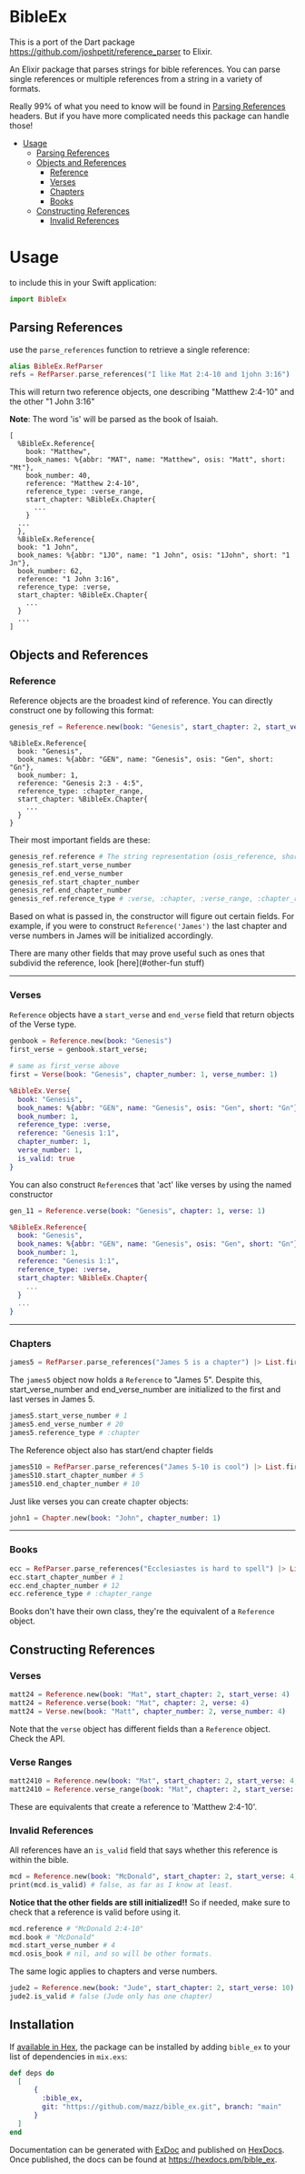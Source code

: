 # BibleEx

This is a port of the Dart package https://github.com/joshpetit/reference_parser to Elixir.

An Elixir package that parses strings for bible references. You can parse single references or multiple references from a string in a variety of formats.

Really 99% of what you need to know will be found in 
[Parsing References](#parsing-references)
headers. But if you have more complicated needs this package can handle those!

<!-- toc -->
- [Usage](#usage)
  * [Parsing References](#parsing-references)
  * [Objects and References](#objects-and-references)
    + [Reference](#reference)
    + [Verses](#verses)
    + [Chapters](#chapters)
    + [Books](#books)
  * [Constructing References](#constructing-references)
    + [Invalid References](#invalid-references)
<!-- tocstop -->

# Usage

to include this in your Swift application:
```elixir
import BibleEx
```

## Parsing References
use the `parse_references` function to retrieve a single reference:

```elixir
alias BibleEx.RefParser
refs = RefParser.parse_references("I like Mat 2:4-10 and 1john 3:16")
```
This will return two reference objects, one describing "Matthew 2:4-10" and the other "1 John 3:16"

**Note**: The word 'is' will be parsed as the book of Isaiah.
```
[
  %BibleEx.Reference{
    book: "Matthew",
    book_names: %{abbr: "MAT", name: "Matthew", osis: "Matt", short: "Mt"},
    book_number: 40,
    reference: "Matthew 2:4-10",
    reference_type: :verse_range,
    start_chapter: %BibleEx.Chapter{
      ...
    }
  ...
  },
  %BibleEx.Reference{
  book: "1 John",
  book_names: %{abbr: "1JO", name: "1 John", osis: "1John", short: "1 Jn"},
  book_number: 62,
  reference: "1 John 3:16",
  reference_type: :verse,
  start_chapter: %BibleEx.Chapter{
    ...
  }
  ...
]

```

## Objects and References

### Reference
Reference objects are the broadest kind of reference.
You can directly construct one by following this format:

```elixir
genesis_ref = Reference.new(book: "Genesis", start_chapter: 2, start_verse: 3, end_chapter: 4, end_verse: 5)
```
```
%BibleEx.Reference{
  book: "Genesis",
  book_names: %{abbr: "GEN", name: "Genesis", osis: "Gen", short: "Gn"},
  book_number: 1,
  reference: "Genesis 2:3 - 4:5",
  reference_type: :chapter_range,
  start_chapter: %BibleEx.Chapter{
    ...
  }
}
```


Their most important fields are these:
```elixir
genesis_ref.reference # The string representation (osis_reference, short_reference, and abbr also available)
genesis_ref.start_verse_number
genesis_ref.end_verse_number
genesis_ref.start_chapter_number
genesis_ref.end_chapter_number
genesis_ref.reference_type # :verse, :chapter, :verse_range, :chapter_range, :book
```
Based on what is passed in, the constructor will figure out
certain fields. For example, if you were to construct `Reference('James')`
the last chapter and verse numbers in James will be initialized accordingly.

There are many other fields that may prove useful such as 
ones that subdivid the reference, look [here](#other-fun stuff)

-------

### Verses

`Reference` objects have a `start_verse` and `end_verse` field
that return objects of the Verse type.
```elixir
genbook = Reference.new(book: "Genesis")
first_verse = genbook.start_verse;

# same as first_verse above
first = Verse(book: "Genesis", chapter_number: 1, verse_number: 1)

%BibleEx.Verse{
  book: "Genesis",
  book_names: %{abbr: "GEN", name: "Genesis", osis: "Gen", short: "Gn"},
  book_number: 1,
  reference_type: :verse,
  reference: "Genesis 1:1",
  chapter_number: 1,
  verse_number: 1,
  is_valid: true
}
```

You can also construct `Reference`s that 'act' like
verses by using the named constructor
```elixir
gen_11 = Reference.verse(book: "Genesis", chapter: 1, verse: 1)

%BibleEx.Reference{
  book: "Genesis",
  book_names: %{abbr: "GEN", name: "Genesis", osis: "Gen", short: "Gn"},
  book_number: 1,
  reference: "Genesis 1:1",
  reference_type: :verse,
  start_chapter: %BibleEx.Chapter{
    ...
  }
  ...
}
```

------

### Chapters
```elixir
james5 = RefParser.parse_references("James 5 is a chapter") |> List.first()
```
The `james5` object now holds a `Reference` to "James 5". Despite this, start_verse_number and end_verse_number are initialized to the first and last verses in James 5. 
```elixir
james5.start_verse_number # 1
james5.end_verse_number # 20
james5.reference_type # :chapter
```

The Reference object also has start/end chapter fields
```elixir
james510 = RefParser.parse_references("James 5-10 is cool") |> List.first()
james510.start_chapter_number # 5
james510.end_chapter_number # 10
```

Just like verses you can create chapter objects:

```elixir
john1 = Chapter.new(book: "John", chapter_number: 1)
```
------

### Books
```elixir
ecc = RefParser.parse_references("Ecclesiastes is hard to spell") |> List.first()
ecc.start_chapter_number # 1
ecc.end_chapter_number # 12
ecc.reference_type # :chapter_range
```
Books don't have their own class, they're the equivalent of
a `Reference` object.

## Constructing References

### Verses
```elixir
matt24 = Reference.new(book: "Mat", start_chapter: 2, start_verse: 4)
matt24 = Reference.verse(book: "Mat", chapter: 2, verse: 4)
matt24 = Verse.new(book: "Matt", chapter_number: 2, verse_number: 4)
```

Note that the `verse` object has different fields than a
`Reference` object. Check the API.

### Verse Ranges
```elixir
matt2410 = Reference.new(book: "Mat", start_chapter: 2, start_verse: 4, end_chapter: nil, end_verse: 10)
matt2410 = Reference.verse_range(book: "Mat", chapter: 2, start_verse: 4, end_verse: 10)
```
These are equivalents that create a reference to 'Matthew 2:4-10'.

### Invalid References
All references have an `is_valid` field that says whether this reference
is within the bible.

```elixir
mcd = Reference.new(book: "McDonald", start_chapter: 2, start_verse: 4, end_chapter: 10)
print(mcd.is_valid) # false, as far as I know at least.
```
**Notice that the other fields are still initialized!!** So if needed, make
sure to check that a reference is valid before using it.
```elixir
mcd.reference # "McDonald 2:4-10"
mcd.book # "McDonald"
mcd.start_verse_number # 4
mcd.osis_book # nil, and so will be other formats.
```

The same logic applies to chapters and verse numbers.
```elixir
jude2 = Reference.new(book: "Jude", start_chapter: 2, start_verse: 10)
jude2.is_valid # false (Jude only has one chapter)
```

## Installation

If [available in Hex](https://hex.pm/docs/publish), the package can be installed
by adding `bible_ex` to your list of dependencies in `mix.exs`:

```elixir
def deps do
  [
      {
        :bible_ex,
        git: "https://github.com/mazz/bible_ex.git", branch: "main"
      }
  ]
end
```

Documentation can be generated with [ExDoc](https://github.com/elixir-lang/ex_doc)
and published on [HexDocs](https://hexdocs.pm). Once published, the docs can
be found at <https://hexdocs.pm/bible_ex>.

